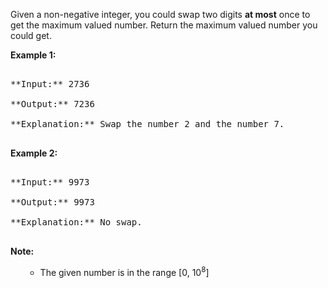 

Given a non-negative integer, you could swap two digits **at most** once to get the maximum valued number. Return the maximum valued number you could get.


**Example 1:**<br />
<pre>
**Input:** 2736
**Output:** 7236
**Explanation:** Swap the number 2 and the number 7.
</pre>


**Example 2:**<br />
<pre>
**Input:** 9973
**Output:** 9973
**Explanation:** No swap.
</pre>


**Note:**<br>
<ol>
- The given number is in the range [0, 10<sup>8</sup>]
</ol>

